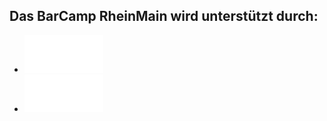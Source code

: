 ## Das BarCamp RheinMain wird unterstützt durch:

 * [![DB Systel GmbH](./img/dbsystel.png)](http://www.dbsystel.de/dbsystel/karriere/)
 * [![mediaman //](./img/mediaman.png)](http://mediaman.com/)

